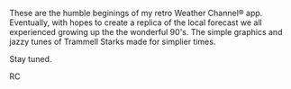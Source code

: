 These are the humble beginings of my retro Weather Channel® app. Eventually, with hopes to create a replica of the local forecast we all experienced growing up the the wonderful 90's. The simple graphics and jazzy tunes of Trammell Starks made for simplier times. 


Stay tuned.


RC